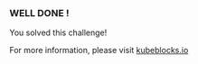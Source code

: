 
<br>

### WELL DONE !

You solved this challenge!

For more information, please visit [kubeblocks.io](https://kubeblocks.io/)
